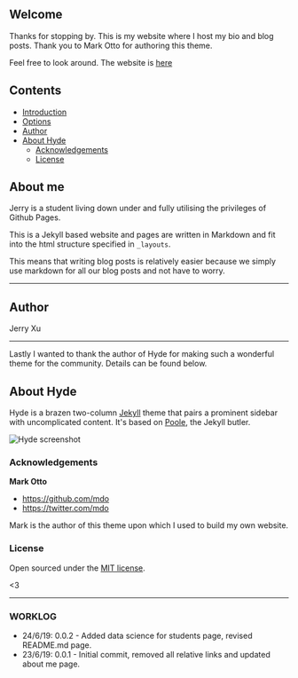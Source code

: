 
## Welcome

Thanks for stopping by. This is my website where I host my bio and blog posts. Thank you to Mark Otto for authoring this theme. 

Feel free to look around. The website is [here]("https://jerry-ye-xu.github.io/")

## Contents

- [Introduction](#introduction)
- [Options](#options)
- [Author](#author)
- [About Hyde](#about-hyde)
  - [Acknowledgements](#acknowledgements)
  - [License](#license)


## About me

Jerry is a student living down under and fully utilising the privileges of Github Pages. 

This is a Jekyll based website and pages are written in Markdown and fit into the html structure specified in `_layouts`. 

This means that writing blog posts is relatively easier because we simply use markdown for all our blog posts and not have to worry. 

--- 

## Author 

Jerry Xu 

---

Lastly I wanted to thank the author of Hyde for making such a wonderful theme for the community. Details can be found below. 

## About Hyde

Hyde is a brazen two-column [Jekyll](http://jekyllrb.com) theme that pairs a prominent sidebar with uncomplicated content. It's based on [Poole](http://getpoole.com), the Jekyll butler.

![Hyde screenshot](https://f.cloud.github.com/assets/98681/1831228/42af6c6a-7384-11e3-98fb-e0b923ee0468.png)

### Acknowledgements

**Mark Otto**
- <https://github.com/mdo>
- <https://twitter.com/mdo>

Mark is the author of this theme upon which I used to build my own website. 

### License

Open sourced under the [MIT license](LICENSE.md).

<3

---
### WORKLOG
- 24/6/19: 0.0.2 - Added data science for students page, revised README.md page. 
- 23/6/19: 0.0.1 - Initial commit, removed all relative links and updated about me page.